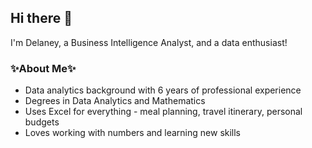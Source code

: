 ## Hi there 👋
I'm Delaney, a Business Intelligence Analyst, and a data enthusiast! 
### ✨About Me✨
- Data analytics background with 6 years of professional experience
- Degrees in Data Analytics and Mathematics
- Uses Excel for everything - meal planning, travel itinerary, personal budgets
- Loves working with numbers and learning new skills

<!--
**DTaubenberger/DTaubenberger** is a ✨ _special_ ✨ repository because its `README.md` (this file) appears on your GitHub profile.

Here are some ideas to get you started:

- 🔭 I’m currently working on ...
- 🌱 I’m currently learning ...
- 👯 I’m looking to collaborate on ...
- 🤔 I’m looking for help with ...
- 💬 Ask me about ...
- 📫 How to reach me: ...
- 😄 Pronouns: ...
- ⚡ Fun fact: ...
-->
